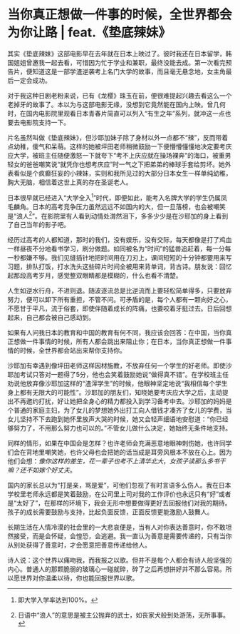 # 当你真正想做一件事的时候，全世界都会为你让路 | feat.《垫底辣妹》

其实《垫底辣妹》这部电影早在去年就在日本上映过了。彼时我还在日本留学，韩国姐姐曾邀我一起去看，可惜因为忙于学业和兼职，最终没能去成。第一次看完预告片，便知道这是一部学渣逆袭考上名门大学的故事，而且毫无悬念地，女主角最后一定会成功。

对于我这种日剧老粉来说，已有《龙樱》珠玉在前，便很难提起兴趣去看这么一个老掉牙的故事了。本以为与这部电影无缘，没想到它竟然能在国内上映。曾几何时，在国内电影院里观看日本青春片简直可以列入“有生之年”系列，就冲这一点也要去电影院支持一下。

片名虽然叫做《垫底辣妹》，但沙耶加妹子除了身材以外一点都不“辣”，反而带着点幼稚，傻气和呆萌。这样的她被坪田老师稍微鼓励一下便懵懵懂懂地决定要考庆应大学，被班主任随便激怒一下就夸下“考不上庆应就在操场裸奔”的海口，被重男轻女的爸爸嘲笑说“就凭你也想考庆应”时一气之下把弟弟的棒球手套给剪坏。她外表看似是个疯癫狂妄的小辣妹，实则和我所见过的大部分日本女生一样单纯幼稚，胸大无脑，相信着这世上真的存在圣诞老人。

日本很早就已经进入“大学全入[^1]”时代，即便如此，能考入名牌大学的学生仍属凤毛麟角。日本的高考竞争压力虽然远远不如国内的大，但一旦落榜，也会被嘲笑是“浪人[^2]”。在影院里有人看到动情处潸然泪下，多多少少是在沙耶加的身上看到了自己当年的影子吧。

经历过高考的人都知道，那时的我们，没有娱乐，没有交际，每天都像是打了鸡血一样昼夜不分地看书学习，刷分做题。如同被名为“时间”的猛兽追赶着，每一分每一秒都嫌不够。我们见缝插针地把时间用在刀刃上，课间短短的十分钟都要用来写习题，排队打饭，打水洗头这些碎片时间全被用来背单词，背古诗。朋友说：回忆起那段高考岁月，感觉整双眼睛都是模糊的，什么也看不清楚。

人生如逆水行舟，不进则退。随波逐流总是比逆流而上要轻松简单得多，只要放弃努力，便可以卸下所有重担，不管不问。可矛盾的是，每个人都有一颗向好之心，不愿甘于平凡，流于俗套，即使伴随着成长的阵痛，也要咬着牙挺过去。日后回想起来，自己都会被自己感动到。

如果有人问我日本的教育和中国的教育有何不同，我应该会回答：在中国，当你真正想做一件事情的时候，所有人都会跳出来阻止你；在日本，当你真正想做一件事情的时候，全世界都会站出来帮你支持你。

沙耶加有幸遇到像坪田老师这样因材施教，不放弃任何一个学生的好老师。即使沙耶加考试只答对一题得了5分，他也会笑着鼓励她说“做得真不错”。在学校班主任劝说他放弃像沙耶加这样的“渣滓学生”的时候，他眼神坚定地说“我相信每个学生身上都有无限大的可能性”。沙耶加的朋友们，知晓她要考庆应大学之后，主动提出不再邀约打扰，好让她把全身心的精力都投入到学习备考中去。沙耶加的妈妈是个普通的家庭主妇，为了女儿的梦想她外出打工向人借钱才凑齐了女儿的学费，当女儿坚持不下去跑到她怀里放声大哭的时候，她又会轻声细语地安慰道：“你已经够努力了，不用那么努力也可以的。”不管女儿做什么决定，她始终无条件地支持。

同样的情形，如果在中国会是怎样？也许老师会充满恶意地眼神刺伤她，也许同学们会在背地里嘲笑她，也许父母也会把她的话当成是耳旁风根本不放在心上。因为他们会想：_像你这样的差生，花一辈子也考不上清华北大_，_女孩子读那么多书干嘛？还不如嫁个好丈夫_。

国内的家长总以为“打是亲，骂是爱”，可他们忽视了有时言语多么伤人。我在日本学校里老师永远都是笑着鼓励，在公司里上司对我的工作评价也永远只有“好”或者是“太好了”，在那样的环境下，我会无形中想要做得更好去回报他们对我的期待。孩子的成长需要鼓励与支持，比起负面反馈，正面反馈更能激励人鼓舞人。

长期生活在人情冷漠的社会里的一大悲哀便是，当有人对你表达善意时，你不敢坦然接受，而是会怀疑，会惶恐，会逃避。我一直认为善意是需要传递的，只有当你从别处获得了善意时，才会愿意把善意传递给他人。

诗人说：这个世界以痛吻我，而我报之以歌。但并不是每个人都会有诗人般坚强的内心。普通人的那颗脆弱的玻璃心一碰就碎，碎了之后再想拼好并不那么容易。所以愿世界对你温柔以待，你也能回报世界以歌。

[^1]:即大学入学率达到100%。
[^2]:日语中“浪人”的意思是被主公抛弃的武士，如丧家犬般到处游荡，无所事事。